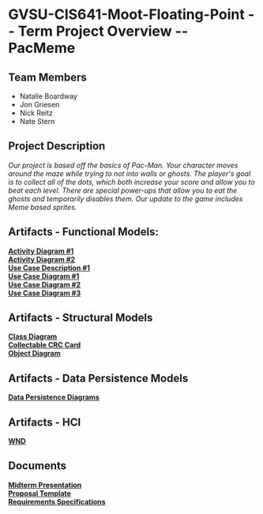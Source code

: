# GVSU-CIS641-Moot-Floating-Point -- Term Project Overview -- PacMeme

## Team Members
* Natalie Boardway
* Jon Griesen
* Nick Reitz
* Nate Stern

## Project Description
*Our project is based off the basics of Pac-Man.  Your character moves around the maze while trying to not into walls or ghosts.  The player's goal is to collect all of the dots, which both increase your score and allow you to beat each level.  There are special power-ups that allow you to eat the ghosts and temporarily disables them.  Our update to the game includes Meme based sprites.*


## Artifacts - Functional Models:
**[Activity Diagram #1](https://github.com/ngboardway/GVSU-CIS641-Moot-Floating-Point/blob/master/artifacts/functional-models/Activity%20Diagram%20%231%20-%20Ver2.pdf)**  
**[Activity Diagram #2](https://github.com/ngboardway/GVSU-CIS641-Moot-Floating-Point/blob/master/artifacts/functional-models/Activity%20Diagram%20%232.pdf)**  
**[Use Case Description #1](https://github.com/ngboardway/GVSU-CIS641-Moot-Floating-Point/blob/master/artifacts/functional-models/Use%20Case%20Description%20%231%20-%20Ver2.pdf)**    
**[Use Case Diagram #1](https://github.com/ngboardway/GVSU-CIS641-Moot-Floating-Point/blob/master/artifacts/functional-models/Use%20Case%20Description%20%231%20-%20Ver2.pdf)**  
**[Use Case Diagram #2](https://github.com/ngboardway/GVSU-CIS641-Moot-Floating-Point/blob/master/artifacts/functional-models/Use%20Case%20Diagram%20%232.pdf)**  
**[Use Case Diagram #3](https://github.com/ngboardway/GVSU-CIS641-Moot-Floating-Point/blob/master/artifacts/functional-models/Use_Case_Diagram_3.pdf)**  


## Artifacts - Structural Models
**[Class Diagram](https://github.com/ngboardway/GVSU-CIS641-Moot-Floating-Point/blob/master/artifacts/structural-models/Class%20Diagram.pdf)**  
**[Collectable CRC Card](https://github.com/ngboardway/GVSU-CIS641-Moot-Floating-Point/blob/master/artifacts/structural-models/Collectible%20CRC%20Card.pdf)**  
**[Object Diagram](https://github.com/ngboardway/GVSU-CIS641-Moot-Floating-Point/blob/master/artifacts/structural-models/Object%20Diagram.pdf)**  


## Artifacts - Data Persistence Models
**[Data Persistence Diagrams](https://github.com/ngboardway/GVSU-CIS641-Moot-Floating-Point/blob/master/artifacts/data-persistence-models/Data%20Persistence%20Models.pdf)**


## Artifacts - HCI
**[WND](https://github.com/ngboardway/GVSU-CIS641-Moot-Floating-Point/blob/master/artifacts/hci/WND.pdf)**


## Documents
**[Midterm Presentation](https://github.com/ngboardway/GVSU-CIS641-Moot-Floating-Point/blob/master/docs/CIS%20641%20Midterm%20Presentation.pdf)**  
**[Proposal Template](https://github.com/ngboardway/GVSU-CIS641-Moot-Floating-Point/blob/master/docs/proposal-template.md)**  
**[Requirements Specifications](https://github.com/ngboardway/GVSU-CIS641-Moot-Floating-Point/blob/master/docs/software_requirements_specification_final.md)**
